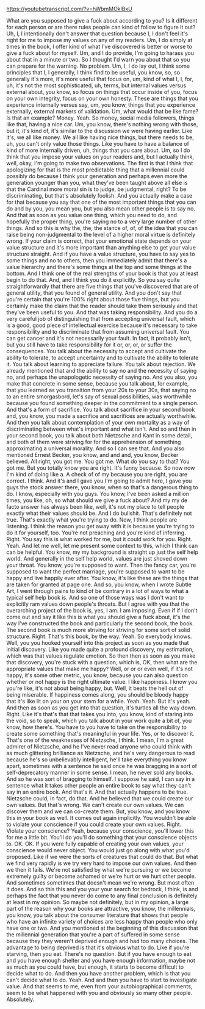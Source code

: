 https://youtubetranscript.com/?v=hWbmMOklBxU

 What are you supposed to give a fuck about according to you? Is it different for each person or are there rules people can kind of follow to figure it out? Uh, I, I intentionally don't answer that question because I, I don't feel it's right for me to impose my values on any of my readers. Um, I do simply at times in the book, I offer kind of what I've discovered is better or worse to give a fuck about for myself. Um, and I do provide, I'm going to harass you about that in a minute or two. So I thought I'd warn you about that so you can prepare for the warning. No problem. Um, I, I do lay out, I think some principles that I, I generally, I think find to be useful, you know, so, so generally it's more, it's more useful that focus on, um, kind of what I, I, for, uh, it's not the most sophisticated, uh, terms, but internal values versus external about, you know, so focus on things that occur inside of you, focus on your own integrity, focus on your own honesty. These are things that you experience internally versus say, um, you know, things that you experience externally, external markers of validation. Um, what would that be like fame? Is that an example? Money. Yeah. So money, social media followers, things like that, having a nice car. Um, you know, there's nothing wrong with those, but it, it's kind of, it's similar to the discussion we were having earlier. Like it's, we all like money. We all like having nice things, but there needs to be, uh, you can't only value those things. Like you have to have a balance of kind of more internally driven, uh, things that you care about. Um, so I do think that you impose your values on your readers and, but I actually think, well, okay, I'm going to make two observations. The first is that I think that apologizing for that is the most predictable thing that a millennial could possibly do because I think your generation and perhaps even more the generation younger than you, what they've been taught above all else is that the Cardinal more moral sin is to judge, be judgmental, right? To be discriminating, but that's absolutely foolish. And you actually make a case for that because you say that one of the most important things that you can do and by you, you mean you, but you also mean other people is to say no. And that as soon as you value one thing, which you need to do, and hopefully the proper thing, you're saying no to a very large number of other things. And so this is why the, the, the stance of, of, of the idea that you can raise being non-judgmental to the level of a higher moral virtue is definitely wrong. If your claim is correct, that your emotional state depends on your value structure and it's more important than anything else to get your value structure straight. And if you have a value structure, you have to say yes to some things and no to others, then you immediately admit that there's a value hierarchy and there's some things at the top and some things at the bottom. And I think one of the real strengths of your book is that you at least begin to do that. And, and I think you do it explicitly. So you say quite straightforwardly that there are five things that you've discovered that are of general utility, that you found of general utility. And you don't say that you're certain that you're 100% right about those five things, but you certainly make the claim that the reader should take them seriously and that they've been useful to you. And that was taking responsibility. And you do a very careful job of distinguishing that from accepting universal fault, which is a good, good piece of intellectual exercise because it's necessary to take responsibility and to discriminate that from assuming universal fault. You can get cancer and it's not necessarily your fault. In fact, it probably isn't, but you still have to take responsibility for it or, or, or, or suffer the consequences. You talk about the necessity to accept and cultivate the ability to tolerate, to accept uncertainty and to cultivate the ability to tolerate it. You talk about learning to appreciate failure. You talk about rejection. We already mentioned that and the ability to say no and the necessity of saying no, and perhaps the unapologetic necessity of saying no. And you also, you make that concrete in some sense, because you talk about, for example, that you learned as you transition from your 20s to your 30s, that saying no to an entire smorgasbord, let's say of sexual possibilities, was worthwhile because you found something deeper in the commitment to a single person. And that's a form of sacrifice. You talk about sacrifice in your second book and, you know, you made a sacrifice and sacrifices are actually worthwhile. And then you talk about contemplation of your own mortality as a way of discriminating between what's important and what isn't. And so and then in your second book, you talk about both Nietzsche and Kant in some detail, and both of them were striving for for the apprehension of something approximating a universal morality. And so I can see that. And you also mentioned Ernest Becker, you know, and and and, you know, Becker believed. All right, you got me. You got me. What do you say to that? You got me. But you totally know you are right. It's funny because. So now now I'm kind of doing like a. A check of of my because you are right, you are correct. I think. And it's and I gave you I'm going to admit here, I gave you guys the stock answer there, you know, when so that's a dangerous thing to do. I know, especially with you guys. You know, I've been asked a million times, you like, oh, so what should we give a fuck about? And my my de facto answer has always been like, well, it's not my place to tell people exactly what their values should be. And I do bullshit. That's definitely not true. That's exactly what you're trying to do. Now, I think people are listening. I think the reason you get away with it is because you're trying to do it for yourself, too. You're not preaching and you're kind of inferring. Right. You say this is what worked for me, but it could work for you. Right. Yeah. And let me well, let me present some context to this, which I think can can be helpful. You know, my my background is straight up just the self help world. And generally in the self help world, values are just shoved down your throat. You know, you're supposed to want. Then the fancy car, you're supposed to want the perfect marriage, you're supposed to want to be happy and live happily ever after. You know, it's like these are the things that are taken for granted at page one. And so, you know, when I wrote Subtle Art, I went through pains to kind of be contrary in a lot of ways to what a typical self help book is. And so one of those ways was I don't want to explicitly ram values down people's throats. But I agree with you that the overarching project of the book is, yes, I am. I am imposing. Even if if I don't come out and say it like this is what you should give a fuck about, it's the way I've constructed the book and particularly the second book, the book. The second book is much more striving for striving for some sort of solid structure. Right. That's this book, by the way. Yeah. So everybody knows. Well, you you hooked yourself into this project as soon as you made that initial discovery. Like you made quite a profound discovery, my estimation, which was that values regulate emotion. So then then as soon as you make that discovery, you're stuck with a question, which is, OK, then what are the appropriate values that make me happy? Well, or or or even well, if it's not happy, it's some other metric, you know, because you can also question whether or not happy is the right ultimate value. I like happiness. I know you you're like, it's not about being happy, but. Well, it beats the hell out of being miserable. If happiness comes along, you should be bloody happy that it's like lit on your on your stem for a while. Yeah. Yeah. But it's yeah. And then as soon as you get into that question, it's turtles all the way down. Right. Like it's that's that that takes you into, you know, kind of staring into the void, so to speak, which you talk about in your work quite a bit of, you know, how there's. You have to you have to take on the responsibility to create some something that's meaningful in your life. Yes, or to discover it. That's one of the weaknesses of Nietzsche, I think. I mean, I'm a great admirer of Nietzsche, and he I've never read anyone who could think with as much glittering brilliance as Nietzsche, and he's very dangerous to read because he's so unbelievably intelligent, he'll take everything you know apart, sometimes with a sentence he said once he was bragging in a sort of self-deprecatory manner in some sense. I mean, he never sold any books. And so he was sort of bragging to himself. I suppose he said, I can say in a sentence what it takes other people an entire book to say what they can't say in an entire book. And that's it. And that actually happens to be true. Nietzsche could, in fact, do that. And he believed that we could create our own values. But that's wrong. We can't create our own values. We can discover them and we can co-create them. But, you know, and you know this in your book as well. It comes out again implicitly. You wouldn't be able to violate your conscience if you could create your own values. Right. Violate your conscience? Yeah, because your conscience, you'll lower this for me a little bit. You'll do you'll do something that your conscience objects to. OK. OK. If you were fully capable of creating your own values, your conscience would never object. You would just go along with what you'd proposed. Like if we were the sorts of creatures that could do that. But what we find very rapidly is we try very hard to impose our own values. And then we then it fails. We're not satisfied by what we're pursuing or we become extremely guilty or become ashamed or we're hurt or we hurt other people. And sometimes sometimes that doesn't mean we're wrong. But most often it does. And so this this and you your your search for bedrock, I think, is and perhaps the fact that you never do come to any final conclusion is definitely at least in my opinion. So maybe not definitely, but in my opinion, a large part of the reason why your books are attractive, you know, the millennials, you know, you talk about the consumer literature that shows that people who have an infinite variety of choices are less happy than people who only have one or two. And you mentioned at the beginning of this discussion that the millennial generation that you're a part of suffered in some sense because they they weren't deprived enough and had too many choices. The advantage to being deprived is that it's obvious what to do. Like if you're starving, then you eat. There's no question. But if you have enough to eat and you have enough shelter and you have enough information, maybe not as much as you could have, but enough, it starts to become difficult to decide what to do. And then you have another problem, which is that you can't decide what to do. Yeah. And and then you have to start to investigate value. And that seems to me, even from your autobiographical comments, seem to be what happened with you and obviously so many other people. Absolutely.